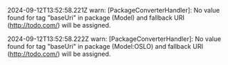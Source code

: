 2024-09-12T13:52:58.221Z warn: [PackageConverterHandler]: No value found for tag "baseUri" in package (Model) and fallback URI (http://todo.com/) will be assigned.

2024-09-12T13:52:58.222Z warn: [PackageConverterHandler]: No value found for tag "baseUri" in package (Model:OSLO) and fallback URI (http://todo.com/) will be assigned.


